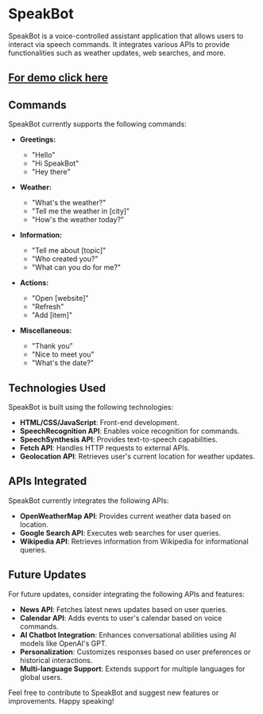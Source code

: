 ﻿# SpeakBot

SpeakBot is a voice-controlled assistant application that allows users to interact via speech commands. It integrates various APIs to provide functionalities such as weather updates, web searches, and more.

[For demo click here](https://chandi977.github.io/SpeakBot/home.html)
---
## Commands

SpeakBot currently supports the following commands:

- **Greetings:**
  - "Hello"
  - "Hi SpeakBot"
  - "Hey there"

- **Weather:**
  - "What's the weather?"
  - "Tell me the weather in [city]"
  - "How's the weather today?"

- **Information:**
  - "Tell me about [topic]"
  - "Who created you?"
  - "What can you do for me?"

- **Actions:**
  - "Open [website]"
  - "Refresh"
  - "Add [item]"

- **Miscellaneous:**
  - "Thank you"
  - "Nice to meet you"
  - "What's the date?"

## Technologies Used

SpeakBot is built using the following technologies:

- **HTML/CSS/JavaScript**: Front-end development.
- **SpeechRecognition API**: Enables voice recognition for commands.
- **SpeechSynthesis API**: Provides text-to-speech capabilities.
- **Fetch API**: Handles HTTP requests to external APIs.
- **Geolocation API**: Retrieves user's current location for weather updates.

## APIs Integrated

SpeakBot currently integrates the following APIs:

- **OpenWeatherMap API**: Provides current weather data based on location.
- **Google Search API**: Executes web searches for user queries.
- **Wikipedia API**: Retrieves information from Wikipedia for informational queries.

## Future Updates

For future updates, consider integrating the following APIs and features:

- **News API**: Fetches latest news updates based on user queries.
- **Calendar API**: Adds events to user's calendar based on voice commands.
- **AI Chatbot Integration**: Enhances conversational abilities using AI models like OpenAI's GPT.
- **Personalization**: Customizes responses based on user preferences or historical interactions.
- **Multi-language Support**: Extends support for multiple languages for global users.

Feel free to contribute to SpeakBot and suggest new features or improvements. Happy speaking!


